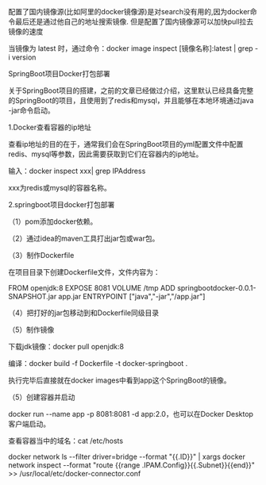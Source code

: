 
配置了国内镜像源(比如阿里的docker镜像源)是对search没有用的,因为docker命令最后还是通过他自己的地址搜索镜像.
但是配置了国内镜像源可以加快pull拉去镜像的速度

当镜像为 latest 时，通过命令：docker image inspect [镜像名称]:latest | grep -i version


SpringBoot项目Docker打包部署

关于SpringBoot项目的搭建，之前的文章已经做过介绍，这里默认已经具备完整的SpringBoot的项目，且使用到了redis和mysql，并且能够在本地环境通过java -jar命令启动。

1.Docker查看容器的ip地址

查看ip地址的目的在于，通常我们会在SpringBoot项目的yml配置文件中配置redis、mysql等参数，因此需要获取到它们在容器内的ip地址。

输入：docker inspect xxx| grep IPAddress

xxx为redis或mysql的容器名称。

2.springboot项目docker打包部署

（1）pom添加docker依赖。

（2）通过idea的maven工具打出jar包或war包。

（3）制作Dockerfile

在项目目录下创建Dockerfile文件，文件内容为：

FROM openjdk:8
EXPOSE 8081
VOLUME /tmp
ADD springbootdocker-0.0.1-SNAPSHOT.jar app.jar
ENTRYPOINT ["java","-jar","/app.jar"]

（4）把打好的jar包移动到和Dockerfile同级目录

（5）制作镜像

下载jdk镜像：docker pull openjdk:8

编译：docker build -f Dockerfile -t docker-springboot .

执行完毕后直接就在docker images中看到app这个SpringBoot的镜像。

（5）创建容器并启动

docker run --name app -p 8081:8081 -d app:2.0，也可以在Docker Desktop客户端启动。



查看容器当中的域名：cat /etc/hosts


docker network ls --filter driver=bridge --format "{{.ID}}" | xargs docker network inspect --format "route {{range .IPAM.Config}}{{.Subnet}}{{end}}" >> /usr/local/etc/docker-connector.conf
